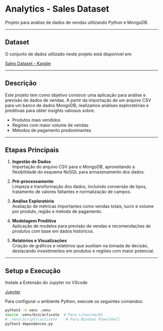 # Analytics - Sales Dataset

Projeto para análise de dados de vendas utilizando Python e MongoDB.

---

## Dataset

O conjunto de dados utilizado neste projeto está disponível em:

[Sales Dataset - Kaggle](https://www.kaggle.com/datasets/shantanugarg274/sales-dataset)

---

## Descrição

Este projeto tem como objetivo construir uma aplicação para análise e previsão de dados de vendas. A partir da importação de um arquivo CSV para um banco de dados MongoDB, realizamos análises exploratórias e preditivas para obter insights valiosos sobre:

- Produtos mais vendidos
- Regiões com maior volume de vendas
- Métodos de pagamento predominantes

---

## Etapas Principais

1. **Ingestão de Dados**  
   Importação do arquivo CSV para o MongoDB, aproveitando a flexibilidade do esquema NoSQL para armazenamento dos dados.

2. **Pré-processamento**  
   Limpeza e transformação dos dados, incluindo conversão de tipos, tratamento de valores faltantes e normalização de campos.

3. **Análise Exploratória**  
   Avaliação de métricas importantes como vendas totais, lucro e volume por produto, região e método de pagamento.

4. **Modelagem Preditiva**  
   Aplicação de modelos para previsão de vendas e recomendações de produtos com base em dados históricos.

5. **Relatórios e Visualizações**  
   Criação de gráficos e relatórios que auxiliam na tomada de decisão, destacando investimentos em produtos e regiões com maior potencial.

---

## Setup e Execução

Instale a Extensão do Jupyter no VScode 

[Jupyter](https://marketplace.visualstudio.com/items?itemName=ms-toolsai.jupyter)

Para configurar o ambiente Python, execute os seguintes comandos:

```bash
python3 -m venv .venv
source .venv/bin/activate  # Para Linux/macOS
# .venv\Scripts\activate    # Para Windows PowerShell
python3 dependences.py
```
